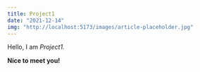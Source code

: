 ```yaml
---
title: Project1
date: "2021-12-14"
img: "http://localhost:5173/images/article-placeholder.jpg"
---
```


Hello, I am _Project1._

**Nice to meet you!**